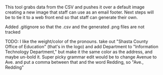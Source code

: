 This tool grabs data from the CSV and pushes it over a default image creating a new image that staff can use as an email footer. Next steps will be to tie it to a web front end so that staff can generate their own.

Added .gitignore so that the .csv and the generated .png files are not tracked


TODO: I like the weight/color of the pronouns.
take out "Shasta County Office of Education" (that's in the logo) and add Department to "Information Technology Department," but make it the same color as the address, and maybe un-bold it.
Super picky grammar edit would be to change Avenue to Ave. and put a comma between that and the word Redding, so "Ave., Redding"
